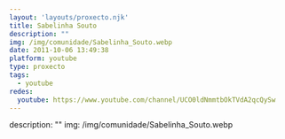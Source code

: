 ```yaml
---
layout: 'layouts/proxecto.njk'
title: Sabelinha Souto
description: ""
img: /img/comunidade/Sabelinha_Souto.webp
date: 2011-10-06 13:49:38
platform: youtube
type: proxecto
tags:
  - youtube
redes:
  youtube: https://www.youtube.com/channel/UCO0ldNmmtbOkTVdA2qcQySw
---
```

description: ""
img: /img/comunidade/Sabelinha_Souto.webp
